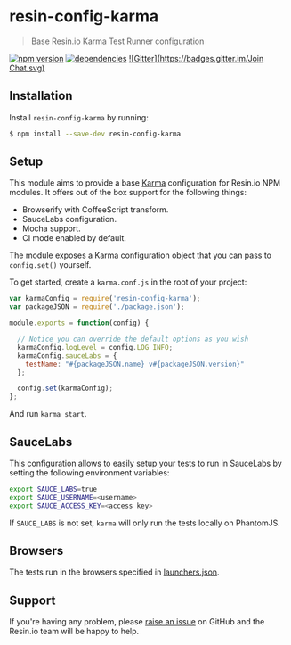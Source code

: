 resin-config-karma
==================

> Base Resin.io Karma Test Runner configuration

[![npm version](https://badge.fury.io/js/resin-config-karma.svg)](http://badge.fury.io/js/resin-config-karma)
[![dependencies](https://david-dm.org/resin-io-modules/resin-config-karma.svg)](https://david-dm.org/resin-io-modules/resin-config-karma.svg)
[![Gitter](https://badges.gitter.im/Join Chat.svg)](https://gitter.im/resin-io/chat)

Installation
------------

Install `resin-config-karma` by running:

```sh
$ npm install --save-dev resin-config-karma
```

Setup
-----

This module aims to provide a base [Karma](https://karma-runner.github.io) configuration for Resin.io NPM modules. It offers out of the box support for the following things:

- Browserify with CoffeeScript transform.
- SauceLabs configuration.
- Mocha support.
- CI mode enabled by default.

The module exposes a Karma configuration object that you can pass to `config.set()` yourself.

To get started, create a `karma.conf.js` in the root of your project:

```js
var karmaConfig = require('resin-config-karma');
var packageJSON = require('./package.json');

module.exports = function(config) {

  // Notice you can override the default options as you wish
  karmaConfig.logLevel = config.LOG_INFO;
  karmaConfig.sauceLabs = {
    testName: "#{packageJSON.name} v#{packageJSON.version}"
  };

  config.set(karmaConfig);
};
```

And run `karma start`.

SauceLabs
---------

This configuration allows to easily setup your tests to run in SauceLabs by setting the following environment variables:

```sh
export SAUCE_LABS=true
export SAUCE_USERNAME=<username>
export SAUCE_ACCESS_KEY=<access key>
```

If `SAUCE_LABS` is not set, `karma` will only run the tests locally on PhantomJS.

Browsers
--------

The tests run in the browsers specified in [launchers.json](https://github.com/resin-io-modules/resin-config-karma/blob/master/launchers.json).

Support
-------

If you're having any problem, please [raise an issue](https://github.com/resin-io-modules/resin-config-karma/issues/new) on GitHub and the Resin.io team will be happy to help.
